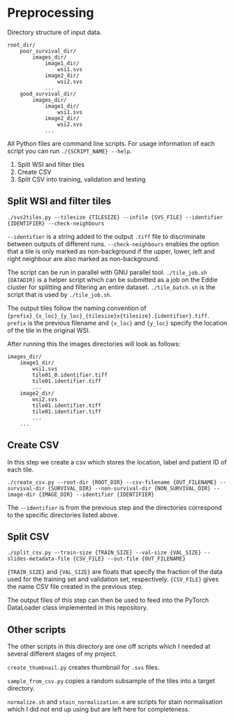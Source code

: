 # Preprocessing

Directory structure of input data.

```
root_dir/
    poor_survival_dir/
        images_dir/
            image1_dir/
                wsi1.svs
            image2_dir/
                wsi2.svs
            ...
    good_survival_dir/
        images_dir/
            image1_dir/
                wsi1.svs
            image2_dir/
                wsi2.svs
            ...
```

All Python files are command line scripts. For usage information of each script
you can run `./{SCRIPT_NAME} --help`.

1. Split WSI and filter tiles
2. Create CSV
3. Split CSV into training, validation and testing

## Split WSI and filter tiles

```
./svs2tiles.py --tilesize {TILESIZE} --infile {SVS_FILE} --identifier {IDENTIFIER} --check-neighbours
```

`--identifier` is a string added to the output `.tiff` file to discriminate between 
outputs of different runs. `--check-neighbours` enables the option that a tile is 
only marked as non-background if the upper, lower, left and right neighbour are 
also marked as non-background.

The script can be run in parallel with GNU parallel tool. `./tile_job.sh {DATADIR}` 
is a helper script which can be submitted as a job on the Eddie cluster for 
splitting and filtering an entire dataset.
`./tile_batch.sh` is the script that is used by `./tile_job.sh`.

The output tiles follow the naming convention of
`{prefix}_{x_loc}_{y_loc}_{tilesize}x{tilesize}.{identifier}.tiff`.
`prefix` is the previous filename and `{x_loc}` and `{y_loc}` specify the location 
of the tile in the original WSI.

After running this the images directories will look as follows:

```
images_dir/
    image1_dir/
        wsi1.svs
        tile01_0.identifier.tiff
        tile01.identifier.tiff
        ...
    image2_dir/
        wsi2.svs
        tile01.identifier.tiff
        tile01.identifier.tiff
        ...
    ...
```

## Create CSV

In this step we create a csv which stores the location, label and patient ID of each tile. 

```
./create_csv.py --root-dir {ROOT_DIR} --csv-filename {OUT_FILENAME} --survival-dir {SURVIVAL_DIR} --non-survival-dir {NON_SURVIVAL_DIR} --image-dir {IMAGE_DIR} --identifier {IDENTIFIER}
```

The `--identifier` is from the previous step and the directories correspond to 
the specific directories listed above.

## Split CSV

```
./split_csv.py --train-size {TRAIN_SIZE} --val-size {VAL_SIZE} --slides-metadata-file {CSV_FILE} --out-file {OUT_FILENAME}
```

`{TRAIN_SIZE}` and `{VAL_SIZE}` are floats that specify the fraction of the data 
used for the training set and validation set, respectively. `{CSV_FILE}` gives 
the name CSV file created in the previous step.

The output files of this step can then be used to feed into the PyTorch 
DataLoader class implemented in this repository.

## Other scripts

The other scripts in this directory are one off scripts which I needed at several
different stages of my project.

`create_thumbnail.py` creates thumbnail for `.svs` files.

`sample_from_csv.py` copies a random subsample of the tiles into a target directory.

`normalize.sh` and `stain_normalization.m` are scripts for stain normalisation which 
I did not end up using but are left here for completeness.